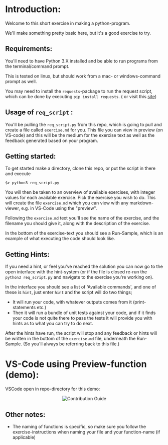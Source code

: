# Introduction: 

Welcome to this short exercise in making a python-program. 

We'll make something pretty basic here, but it's a good exercise to try. 
## Requirements: 
You'll need to have Python 3.X installed and be able to run programs from the 
terminal/command prompt. 
 
This is tested on linux, but should work from a mac- or windows-command prompt as well. 

You may need to install the `requests`-package to run the request script, which 
can be done by executing `pip install requests`. ( or visit this [site](https://pypi.org/project/requests/))

## Usage of `req_script` : 

You'll be pulling the `req_script.py` from this repo, which is going to 
pull and create a file called `exercise.md` for you. This file you can view in 
preview (on VS-code) and this will be the medium for the exercise text as well 
as the feedback generated based on your program. 
 
## Getting started: 
To get started make a directory, clone this repo, or put the script in there and execute 
```
$> python3 req_script.py
```
You will then be taken to an overview of available exercises, with integer values for each available exercise. 
Pick the exercise you wish to do. This will create the file `exercise.md` which you can view with any markdown-viewer, 
e.g. in VS-Code using the "preview". 

Following the `exercise.md` text you'll see the name of the exercise, and the filename you should give it, along with the description of the exercise.
 
In the bottom of the exercise-text you should see a Run-Sample, which is an example of what executing the code should look like. 

## Getting Hints: 
If you need a hint, or feel you've reached the solution you can now go to the open interface with the hint-system (or if the file is closed re-run the `python3 req_script.py` and navigate to the exercise you're working on). 

In the interface you should see a list of 'Available commands', and one of these is `hint`, just enter `hint` and the script will do two things; 
- It will run your code, with whatever outputs comes from it (print-statements etc.)
- Then it will run a bundle of unit tests against your code, and if it finds your code is not quite there to pass the tests it will provide you with hints as to what you can try to do next. 

After the hints have run, the script will stop and any feedback or hints will be written in the bottom of the `exercise.md` file, underneath the Run-Sample. (So you'll always be referring back to this file.) 

# VS-Code using Preview-function (demo): 
VSCode open in repo-directory for this demo: 
<p align="center">
  <img src="./.github/VS_code.gif" alt="Contribution Guide">
</p>


## Other notes: 
- The naming of functions is specific, so make sure you follow the exercise-instructions when naming your file and your function-name (if applicable)